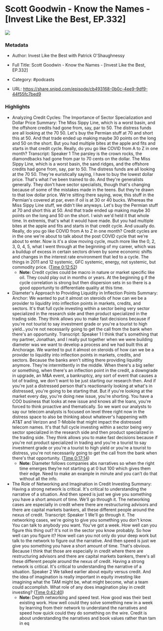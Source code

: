 # Scott Goodwin - Know the Names - [Invest Like the Best, EP.332]

![](https://wsrv.nl/?url=https%3A%2F%2Fmegaphone.imgix.net%2Fpodcasts%2Fef669774-cccd-11ed-889b-c36caad6646f%2Fimage%2FILTB_NEW.png%3Fixlib%3Drails-4.3.1%26max-w%3D3000%26max-h%3D3000%26fit%3Dcrop%26auto%3Dformat%2Ccompress&w=100&h=100)

### Metadata

- Author: Invest Like the Best with Patrick O'Shaughnessy
- Full Title: Scott Goodwin - Know the Names - [Invest Like the Best, EP.332]
- Category: #podcasts



- URL: https://share.snipd.com/episode/cb493168-0b0c-4ee9-9df9-44f55fc7bed9

### Highlights

- Analyzing Credit Cycles: The Importance of Sector Specialization and Dollar Price
  Summary:
  The Miss Sippy Line, which is a worst basin, and the offshore credits had gone from, say, par to 50. The distress funds are all looking at the 70 50. Let's buy the Permian stuff at 70 and short this at 50. And that trade ended up making maybe 30 points on the long and 50 on the short. But you had multiple bites at the apple and fits and starts in that credit cycle. Really, do you go like COVID from A to Z in one month?
  Transcript:
  Speaker 1
  The parsley is the crown rocks, the diamondbacks had gone from par to 70 cents on the dollar. The Miss Sippy Line, which is a worst basin, the sand ridges, and the offshore credits had gone from, say, par to 50. The distress funds are all looking at the 70 50. They're euristically saying, I have to buy the lowest dollar price. That's what I've been trained to do. And they're generalists generally. They don't have sector specialists, though that's changing because of some of the mistakes made in the teens. But they're drawn to that low dollar price. We're sitting there saying, wow, this stuff in the Permian's covered at par, even if oil is at 30 or 40 bucks. Whereas the Miss Sippy Line stuff, we didn't like anyways. Let's buy the Permian stuff at 70 and short this at 50. And that trade ended up making maybe 30 points on the long and 50 on the short. I wish we'd held it that whole time. In extremis, that's what it would have made. But you had multiple bites at the apple and fits and starts in that credit cycle. And usually do. Really, do you go like COVID from A to Z in one month? Credit cycles are in the one we're about to talk about the post COVID cycle that we're about to enter. Now is it's a slow moving cycle, much more like the 0, 2, 3, 0, 4, 5, what I went through at the beginning of my career, which was a buildup of excess in certain sectors driven by some economic shifts and changes in the interest rate environment that led to a cycle. The things in 2011 and 12 systemic, GFC systemic, energy, not systemic, but commodity price. ([Time 0:12:52](https://share.snipd.com/snip/be77972a-fbb9-40e2-9a67-10789dc8076c))
    - **Note:** Credit cycles could be macro in nature or market specific like oil. They could play out in months or years. At the beginning g if the cycle correlation is strong but then dispersion sets in so there is a good opportunity to differentiate quality at this time.
- Diameter's Approach to Providing Liquidity in Inflection Points
  Summary:
  Anchor: We wanted to put it almost on steroids of how can we be a provider to liquidity into inflection points in markets, credits, and sectors. It's that full cycle investing within a sector being very sector specialized in the research side and then product specialized in the trading side. They think allows you to make fast decisions because if you're not tourist to say investment grade or you're a tourist to high yield...you're not necessarily going to get the call from the bank when there's an opportunity.
  Transcript:
  Speaker 1
  I think that's something that my partner, Jonathan, and I really put together when we were building diameter was we want to develop a process and we had built this at Anchorage. We wanted to put it almost on steroids of how can we be a provider to liquidity into inflection points in markets, credits, and sectors. Because the banks aren't sitting there providing liquidity anymore. They're intermittently in the middle. When there's a big seller or something, when there's an inflection point in the credit, a downgrade in upgrade, an M&A event, a bankruptcy, any sort of event that causes a lot of trading, we don't want to be just starting our research then. And if you're just a distressed person that's reactionarily looking at what's in distressed, you're going to be starting that. But if you're looking at the market every day, you're doing new issue, you're shorting. You have a COO business that looks at new issue and knows all the loans, you're forced to think proactive and thematically. So we want our analysts to say our telecom analysts is focused on level three right now in the distress space to also be thinking about whatever's happening with AT&T and Verizon and T-Mobile that might impact the distressed telecom names. It's that full cycle investing within a sector being very sector specialized in the research side and then product specialized in the trading side. They think allows you to make fast decisions because if you're not product specialized in trading and you're a tourist to say investment grade or you're a tourist to high yield or you're a tourist to distress, you're not necessarily going to get the call from the bank when there's that opportunity. ([Time 0:17:14](https://share.snipd.com/snip/610519f7-ec4b-4937-a032-774110032c2d))
    - **Note:** Diameter follows companies abs narratives so when the right time emerges they’re not starting g at 0 but 100 which gives them their edge. Need to make an example in minute and you can’t do that without all the info.
- The Role of Networking and Imagination in Credit Investing
  Summary:
  Having a strong network is critical. It's critical to understanding the narrative of a situation. And then speed is just we give you something you have a short amount of time. We'll go through it. The networking cases are especially in credit where there are restructuring advisors and there are capital markets bankers, all these different people around the nexus of credit.
  Transcript:
  Speaker 1
  We'll go through it. The networking cases, we're going to give you something you don't know. You can talk to anybody you want. You've got a week. How well can you figure this thing out? It's not in the sector you know probably. So how well can you figure it? How well can you not only do your deep work but talk to the network to figure out the narrative. And then speed is just we give you something you have a short amount of time. That's obvious. Because I think that those are especially in credit where there are restructuring advisors and there are capital markets bankers, there's all these different people around the nexus of credit. Having a strong network is critical. It's critical to understanding the narrative of a situation.
  Speaker 2
  We talked earlier about equity versus credit. And the idea of imagination is really important in equity investing like imagining what the TAM might be, what might become, what a team could accomplish. What role of any does imagination play in credit investing? ([Time 0:42:40](https://share.snipd.com/snip/28693fae-7183-4129-91ce-9c03cd6677cf))
    - **Note:** Depth networking and speed test. How good was their best existing work. How well could they solve something new in a week by learning from their network to understand the narratives and speed how quick could they do something on the wire. Credit is about understanding the narratives and book values rather than tam in eq

